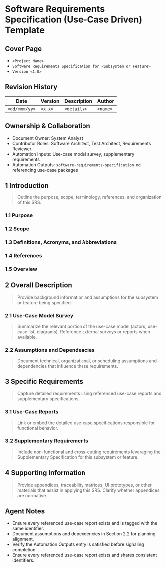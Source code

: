 # Software Requirements Specification (Use-Case Driven) Template

## Cover Page
- `<Project Name>`
- `Software Requirements Specification for <Subsystem or Feature>`
- `Version <1.0>`

## Revision History
| Date | Version | Description | Author |
| --- | --- | --- | --- |
| `<dd/mmm/yy>` | `<x.x>` | `<details>` | `<name>` |

## Ownership & Collaboration
- Document Owner: System Analyst
- Contributor Roles: Software Architect, Test Architect, Requirements Reviewer
- Automation Inputs: Use-case model survey, supplementary requirements
- Automation Outputs: `software-requirements-specification.md` referencing use-case packages

## 1 Introduction
> Outline the purpose, scope, terminology, references, and organization of this SRS.

### 1.1 Purpose
### 1.2 Scope
### 1.3 Definitions, Acronyms, and Abbreviations
### 1.4 References
### 1.5 Overview

## 2 Overall Description
> Provide background information and assumptions for the subsystem or feature being specified.

### 2.1 Use-Case Model Survey
> Summarize the relevant portion of the use-case model (actors, use-case list, diagrams). Reference external surveys or reports when available.

### 2.2 Assumptions and Dependencies
> Document technical, organizational, or scheduling assumptions and dependencies that influence these requirements.

## 3 Specific Requirements
> Capture detailed requirements using referenced use-case reports and supplementary specifications.

### 3.1 Use-Case Reports
> Link or embed the detailed use-case specifications responsible for functional behavior.

### 3.2 Supplementary Requirements
> Include non-functional and cross-cutting requirements leveraging the Supplementary Specification for this subsystem or feature.

## 4 Supporting Information
> Provide appendices, traceability matrices, UI prototypes, or other materials that assist in applying this SRS. Clarify whether appendices are normative.

## Agent Notes
- Ensure every referenced use-case report exists and is tagged with the same identifier.
- Document assumptions and dependencies in Section 2.2 for planning alignment.
- Verify the Automation Outputs entry is satisfied before signaling completion.
- Ensure every referenced use-case report exists and shares consistent identifiers.
